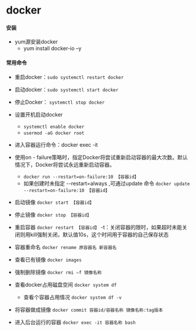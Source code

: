 # docker 
#### 安装
- yum源安装docker
  - yum install docker-io –y

#### 常用命令

- 重启docker：`sudo systemctl restart docker`
- 启动docker：`sudo systemctl start docker`
- 停止Docker： `systemctl stop docker`
- 设置开机启动docker
  - `systemctl enable docker`
  - `usermod -aG docker root`
- 进入容器运行命令：docker exec -it 
- 使用on - failure策略时，指定Docker将尝试重新启动容器的最大次数。默认情况下，Docker将尝试永远重新启动容器。
  - `docker run --restart=on-failure:10 【容器id】`
  - 如果创建时未指定 --restart=always ,可通过update 命令 `docker update  --restart=on-failure:10 【容器id】`
- 启动镜像 `docker start 【容器id】`
- 停止镜像 `docker stop 【容器id】`
- 重启容器 `docker restart 【容器id】` -t：关闭容器的限时，如果超时未能关闭则用kill强制关闭，默认值10s，这个时间用于容器的自己保存状态
- 容器重命名 `docker rename 原容器名 新容器名`
- 查看已有镜像 `docker images`
- 强制删除镜像 `docker rmi –f 镜像名称`
- 查看docker占用磁盘空间 `docker system df`
  - 查看个容器占用情况 `docker system df -v`
- 将容器做成镜像 `docker commit 容器id/容器名称 镜像名称:tag版本`

- 进入后台运行的容器 `docker exec -it 容器名称 bash`
